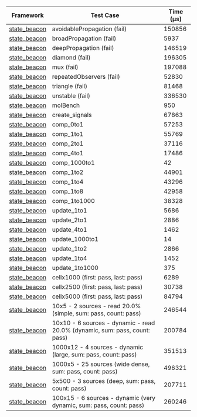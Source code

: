 | Framework | Test Case | Time (μs) |
| --- | --- | --- |
| [state_beacon](https://github.com/jinyus/dart_beacon) | avoidablePropagation (fail) | 150856 |
| [state_beacon](https://github.com/jinyus/dart_beacon) | broadPropagation (fail) | 5937 |
| [state_beacon](https://github.com/jinyus/dart_beacon) | deepPropagation (fail) | 146519 |
| [state_beacon](https://github.com/jinyus/dart_beacon) | diamond (fail) | 196305 |
| [state_beacon](https://github.com/jinyus/dart_beacon) | mux (fail) | 197088 |
| [state_beacon](https://github.com/jinyus/dart_beacon) | repeatedObservers (fail) | 52830 |
| [state_beacon](https://github.com/jinyus/dart_beacon) | triangle (fail) | 81468 |
| [state_beacon](https://github.com/jinyus/dart_beacon) | unstable (fail) | 336530 |
| [state_beacon](https://github.com/jinyus/dart_beacon) | molBench | 950 |
| [state_beacon](https://github.com/jinyus/dart_beacon) | create_signals | 67863 |
| [state_beacon](https://github.com/jinyus/dart_beacon) | comp_0to1 | 57253 |
| [state_beacon](https://github.com/jinyus/dart_beacon) | comp_1to1 | 55769 |
| [state_beacon](https://github.com/jinyus/dart_beacon) | comp_2to1 | 37116 |
| [state_beacon](https://github.com/jinyus/dart_beacon) | comp_4to1 | 17486 |
| [state_beacon](https://github.com/jinyus/dart_beacon) | comp_1000to1 | 42 |
| [state_beacon](https://github.com/jinyus/dart_beacon) | comp_1to2 | 44901 |
| [state_beacon](https://github.com/jinyus/dart_beacon) | comp_1to4 | 43296 |
| [state_beacon](https://github.com/jinyus/dart_beacon) | comp_1to8 | 42958 |
| [state_beacon](https://github.com/jinyus/dart_beacon) | comp_1to1000 | 38328 |
| [state_beacon](https://github.com/jinyus/dart_beacon) | update_1to1 | 5686 |
| [state_beacon](https://github.com/jinyus/dart_beacon) | update_2to1 | 2886 |
| [state_beacon](https://github.com/jinyus/dart_beacon) | update_4to1 | 1462 |
| [state_beacon](https://github.com/jinyus/dart_beacon) | update_1000to1 | 14 |
| [state_beacon](https://github.com/jinyus/dart_beacon) | update_1to2 | 2866 |
| [state_beacon](https://github.com/jinyus/dart_beacon) | update_1to4 | 1452 |
| [state_beacon](https://github.com/jinyus/dart_beacon) | update_1to1000 | 375 |
| [state_beacon](https://github.com/jinyus/dart_beacon) | cellx1000 (first: pass, last: pass) | 6289 |
| [state_beacon](https://github.com/jinyus/dart_beacon) | cellx2500 (first: pass, last: pass) | 30738 |
| [state_beacon](https://github.com/jinyus/dart_beacon) | cellx5000 (first: pass, last: pass) | 84794 |
| [state_beacon](https://github.com/jinyus/dart_beacon) | 10x5 - 2 sources - read 20.0% (simple, sum: pass, count: pass) | 246544 |
| [state_beacon](https://github.com/jinyus/dart_beacon) | 10x10 - 6 sources - dynamic - read 20.0% (dynamic, sum: pass, count: pass) | 200784 |
| [state_beacon](https://github.com/jinyus/dart_beacon) | 1000x12 - 4 sources - dynamic (large, sum: pass, count: pass) | 351513 |
| [state_beacon](https://github.com/jinyus/dart_beacon) | 1000x5 - 25 sources (wide dense, sum: pass, count: pass) | 496321 |
| [state_beacon](https://github.com/jinyus/dart_beacon) | 5x500 - 3 sources (deep, sum: pass, count: pass) | 207711 |
| [state_beacon](https://github.com/jinyus/dart_beacon) | 100x15 - 6 sources - dynamic (very dynamic, sum: pass, count: pass) | 260246 |
